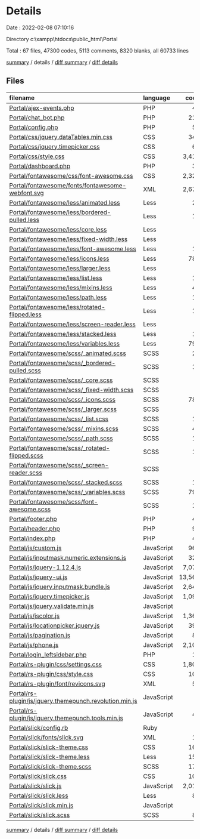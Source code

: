 # Details

Date : 2022-02-08 07:10:16

Directory c:\xampp\htdocs\public_html\Portal

Total : 67 files,  47300 codes, 5113 comments, 8320 blanks, all 60733 lines

[summary](results.md) / details / [diff summary](diff.md) / [diff details](diff-details.md)

## Files
| filename | language | code | comment | blank | total |
| :--- | :--- | ---: | ---: | ---: | ---: |
| [Portal/ajex-events.php](/Portal/ajex-events.php) | PHP | 45 | 0 | 18 | 63 |
| [Portal/chat_bot.php](/Portal/chat_bot.php) | PHP | 210 | 18 | 81 | 309 |
| [Portal/config.php](/Portal/config.php) | PHP | 53 | 6 | 34 | 93 |
| [Portal/css/jquery.dataTables.min.css](/Portal/css/jquery.dataTables.min.css) | CSS | 349 | 123 | 66 | 538 |
| [Portal/css/jquery.timepicker.css](/Portal/css/jquery.timepicker.css) | CSS | 61 | 0 | 12 | 73 |
| [Portal/css/style.css](/Portal/css/style.css) | CSS | 3,410 | 115 | 509 | 4,034 |
| [Portal/dashboard.php](/Portal/dashboard.php) | PHP | 37 | 1 | 12 | 50 |
| [Portal/fontawesome/css/font-awesome.css](/Portal/fontawesome/css/font-awesome.css) | CSS | 2,327 | 10 | 1 | 2,338 |
| [Portal/fontawesome/fonts/fontawesome-webfont.svg](/Portal/fontawesome/fonts/fontawesome-webfont.svg) | XML | 2,671 | 0 | 1 | 2,672 |
| [Portal/fontawesome/less/animated.less](/Portal/fontawesome/less/animated.less) | Less | 28 | 2 | 5 | 35 |
| [Portal/fontawesome/less/bordered-pulled.less](/Portal/fontawesome/less/bordered-pulled.less) | Less | 17 | 3 | 6 | 26 |
| [Portal/fontawesome/less/core.less](/Portal/fontawesome/less/core.less) | Less | 8 | 2 | 3 | 13 |
| [Portal/fontawesome/less/fixed-width.less](/Portal/fontawesome/less/fixed-width.less) | Less | 4 | 2 | 1 | 7 |
| [Portal/fontawesome/less/font-awesome.less](/Portal/fontawesome/less/font-awesome.less) | Less | 13 | 4 | 2 | 19 |
| [Portal/fontawesome/less/icons.less](/Portal/fontawesome/less/icons.less) | Less | 786 | 2 | 2 | 790 |
| [Portal/fontawesome/less/larger.less](/Portal/fontawesome/less/larger.less) | Less | 9 | 3 | 2 | 14 |
| [Portal/fontawesome/less/list.less](/Portal/fontawesome/less/list.less) | Less | 16 | 2 | 2 | 20 |
| [Portal/fontawesome/less/mixins.less](/Portal/fontawesome/less/mixins.less) | Less | 41 | 10 | 10 | 61 |
| [Portal/fontawesome/less/path.less](/Portal/fontawesome/less/path.less) | Less | 11 | 3 | 2 | 16 |
| [Portal/fontawesome/less/rotated-flipped.less](/Portal/fontawesome/less/rotated-flipped.less) | Less | 12 | 4 | 5 | 21 |
| [Portal/fontawesome/less/screen-reader.less](/Portal/fontawesome/less/screen-reader.less) | Less | 2 | 2 | 2 | 6 |
| [Portal/fontawesome/less/stacked.less](/Portal/fontawesome/less/stacked.less) | Less | 17 | 2 | 2 | 21 |
| [Portal/fontawesome/less/variables.less](/Portal/fontawesome/less/variables.less) | Less | 794 | 3 | 4 | 801 |
| [Portal/fontawesome/scss/_animated.scss](/Portal/fontawesome/scss/_animated.scss) | SCSS | 28 | 2 | 5 | 35 |
| [Portal/fontawesome/scss/_bordered-pulled.scss](/Portal/fontawesome/scss/_bordered-pulled.scss) | SCSS | 17 | 3 | 6 | 26 |
| [Portal/fontawesome/scss/_core.scss](/Portal/fontawesome/scss/_core.scss) | SCSS | 8 | 2 | 3 | 13 |
| [Portal/fontawesome/scss/_fixed-width.scss](/Portal/fontawesome/scss/_fixed-width.scss) | SCSS | 4 | 2 | 1 | 7 |
| [Portal/fontawesome/scss/_icons.scss](/Portal/fontawesome/scss/_icons.scss) | SCSS | 786 | 2 | 2 | 790 |
| [Portal/fontawesome/scss/_larger.scss](/Portal/fontawesome/scss/_larger.scss) | SCSS | 9 | 3 | 2 | 14 |
| [Portal/fontawesome/scss/_list.scss](/Portal/fontawesome/scss/_list.scss) | SCSS | 16 | 2 | 2 | 20 |
| [Portal/fontawesome/scss/_mixins.scss](/Portal/fontawesome/scss/_mixins.scss) | SCSS | 41 | 10 | 10 | 61 |
| [Portal/fontawesome/scss/_path.scss](/Portal/fontawesome/scss/_path.scss) | SCSS | 11 | 3 | 2 | 16 |
| [Portal/fontawesome/scss/_rotated-flipped.scss](/Portal/fontawesome/scss/_rotated-flipped.scss) | SCSS | 12 | 4 | 5 | 21 |
| [Portal/fontawesome/scss/_screen-reader.scss](/Portal/fontawesome/scss/_screen-reader.scss) | SCSS | 2 | 2 | 2 | 6 |
| [Portal/fontawesome/scss/_stacked.scss](/Portal/fontawesome/scss/_stacked.scss) | SCSS | 17 | 2 | 2 | 21 |
| [Portal/fontawesome/scss/_variables.scss](/Portal/fontawesome/scss/_variables.scss) | SCSS | 794 | 3 | 4 | 801 |
| [Portal/fontawesome/scss/font-awesome.scss](/Portal/fontawesome/scss/font-awesome.scss) | SCSS | 13 | 4 | 2 | 19 |
| [Portal/footer.php](/Portal/footer.php) | PHP | 41 | 0 | 31 | 72 |
| [Portal/header.php](/Portal/header.php) | PHP | 95 | 0 | 29 | 124 |
| [Portal/index.php](/Portal/index.php) | PHP | 45 | 1 | 23 | 69 |
| [Portal/js/custom.js](/Portal/js/custom.js) | JavaScript | 961 | 186 | 215 | 1,362 |
| [Portal/js/inputmask.numeric.extensions.js](/Portal/js/inputmask.numeric.extensions.js) | JavaScript | 328 | 7 | 4 | 339 |
| [Portal/js/jquery-1.12.4.js](/Portal/js/jquery-1.12.4.js) | JavaScript | 7,078 | 1,857 | 2,074 | 11,009 |
| [Portal/js/jquery-ui.js](/Portal/js/jquery-ui.js) | JavaScript | 13,563 | 2,075 | 3,068 | 18,706 |
| [Portal/js/jquery.inputmask.bundle.js](/Portal/js/jquery.inputmask.bundle.js) | JavaScript | 2,644 | 7 | 32 | 2,683 |
| [Portal/js/jquery.timepicker.js](/Portal/js/jquery.timepicker.js) | JavaScript | 1,098 | 67 | 218 | 1,383 |
| [Portal/js/jquery.validate.min.js](/Portal/js/jquery.validate.min.js) | JavaScript | 1 | 3 | 0 | 4 |
| [Portal/js/jscolor.js](/Portal/js/jscolor.js) | JavaScript | 1,365 | 162 | 329 | 1,856 |
| [Portal/js/locationpicker.jquery.js](/Portal/js/locationpicker.jquery.js) | JavaScript | 395 | 56 | 13 | 464 |
| [Portal/js/pagination.js](/Portal/js/pagination.js) | JavaScript | 80 | 2 | 19 | 101 |
| [Portal/js/phone.js](/Portal/js/phone.js) | JavaScript | 2,103 | 7 | 1 | 2,111 |
| [Portal/login_leftsidebar.php](/Portal/login_leftsidebar.php) | PHP | 12 | 0 | 10 | 22 |
| [Portal/rs-plugin/css/settings.css](/Portal/rs-plugin/css/settings.css) | CSS | 1,808 | 137 | 427 | 2,372 |
| [Portal/rs-plugin/css/style.css](/Portal/rs-plugin/css/style.css) | CSS | 108 | 21 | 33 | 162 |
| [Portal/rs-plugin/font/revicons.svg](/Portal/rs-plugin/font/revicons.svg) | XML | 54 | 0 | 0 | 54 |
| [Portal/rs-plugin/js/jquery.themepunch.revolution.min.js](/Portal/rs-plugin/js/jquery.themepunch.revolution.min.js) | JavaScript | 1 | 6 | 2 | 9 |
| [Portal/rs-plugin/js/jquery.themepunch.tools.min.js](/Portal/rs-plugin/js/jquery.themepunch.tools.min.js) | JavaScript | 40 | 73 | 29 | 142 |
| [Portal/slick/config.rb](/Portal/slick/config.rb) | Ruby | 8 | 0 | 2 | 10 |
| [Portal/slick/fonts/slick.svg](/Portal/slick/fonts/slick.svg) | XML | 13 | 0 | 2 | 15 |
| [Portal/slick/slick-theme.css](/Portal/slick/slick-theme.css) | CSS | 168 | 4 | 31 | 203 |
| [Portal/slick/slick-theme.less](/Portal/slick/slick-theme.less) | Less | 150 | 5 | 14 | 169 |
| [Portal/slick/slick-theme.scss](/Portal/slick/slick-theme.scss) | SCSS | 170 | 9 | 16 | 195 |
| [Portal/slick/slick.css](/Portal/slick/slick.css) | CSS | 101 | 2 | 15 | 118 |
| [Portal/slick/slick.js](/Portal/slick/slick.js) | JavaScript | 2,019 | 47 | 827 | 2,893 |
| [Portal/slick/slick.less](/Portal/slick/slick.less) | Less | 85 | 1 | 13 | 99 |
| [Portal/slick/slick.min.js](/Portal/slick/slick.min.js) | JavaScript | 2 | 16 | 0 | 18 |
| [Portal/slick/slick.scss](/Portal/slick/slick.scss) | SCSS | 85 | 1 | 13 | 99 |

[summary](results.md) / details / [diff summary](diff.md) / [diff details](diff-details.md)